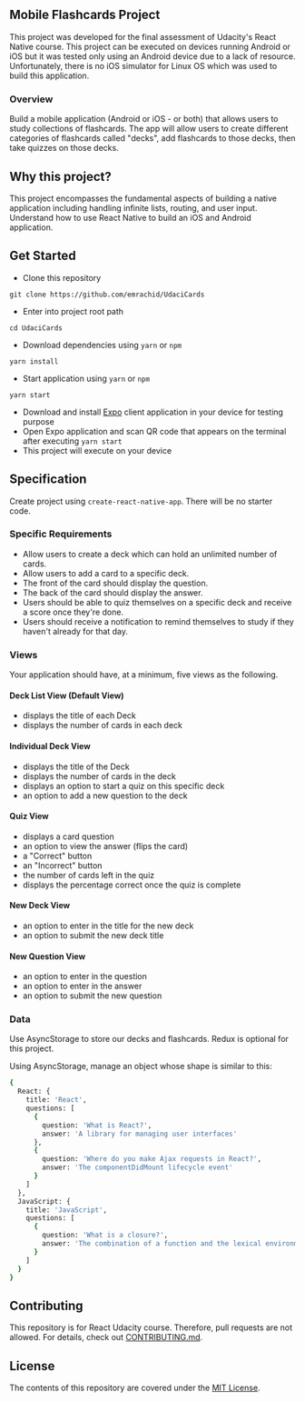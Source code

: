 ## Mobile Flashcards Project
This project was developed for the final assessment of Udacity's React Native course. This project can be executed on devices running Android or iOS but it was tested only using an Android device due to a lack of resource. Unfortunately, there is no iOS simulator for Linux OS which was used to build this application.

### Overview
Build a mobile application (Android or iOS - or both) that allows users to study collections of flashcards. The app will allow users to create different categories of flashcards called "decks", add flashcards to those decks, then take quizzes on those decks.

## Why this project?
This project encompasses the fundamental aspects of building a native application including handling infinite lists, routing, and user input. Understand how to use React Native to build an iOS and Android application.

## Get Started

* Clone this repository
```
git clone https://github.com/emrachid/UdaciCards
```
* Enter into project root path
```
cd UdaciCards
```
* Download dependencies using `yarn` or `npm`
```
yarn install
```
* Start application using `yarn` or `npm`
```
yarn start
```
* Download and install [Expo](https://expo.io/tools#client) client application in your device for testing purpose
* Open Expo application and scan QR code that appears on the terminal after executing `yarn start`
* This project will execute on your device

## Specification
Create project using `create-react-native-app`. There will be no starter code.

### Specific Requirements
* Allow users to create a deck which can hold an unlimited number of cards.
* Allow users to add a card to a specific deck.
* The front of the card should display the question.
* The back of the card should display the answer.
* Users should be able to quiz themselves on a specific deck and receive a score once they're done.
* Users should receive a notification to remind themselves to study if they haven't already for that day.

### Views
Your application should have, at a minimum, five views as the following.

#### Deck List View (Default View)
* displays the title of each Deck
* displays the number of cards in each deck

#### Individual Deck View
* displays the title of the Deck
* displays the number of cards in the deck
* displays an option to start a quiz on this specific deck
* an option to add a new question to the deck

#### Quiz View
* displays a card question
* an option to view the answer (flips the card)
* a "Correct" button
* an "Incorrect" button
* the number of cards left in the quiz
* displays the percentage correct once the quiz is complete

#### New Deck View
* an option to enter in the title for the new deck
* an option to submit the new deck title

#### New Question View
* an option to enter in the question
* an option to enter in the answer
* an option to submit the new question

### Data
Use AsyncStorage to store our decks and flashcards. Redux is optional for this project.

Using AsyncStorage, manage an object whose shape is similar to this:

```bash
{
  React: {
    title: 'React',
    questions: [
      {
        question: 'What is React?',
        answer: 'A library for managing user interfaces'
      },
      {
        question: 'Where do you make Ajax requests in React?',
        answer: 'The componentDidMount lifecycle event'
      }
    ]
  },
  JavaScript: {
    title: 'JavaScript',
    questions: [
      {
        question: 'What is a closure?',
        answer: 'The combination of a function and the lexical environment within which that function was declared.'
      }
    ]
  }
}
```

## Contributing
This repository is for React Udacity course. Therefore, pull requests are not allowed. For details, check out [CONTRIBUTING.md](CONTRIBUTING.md).

## License
The contents of this repository are covered under the [MIT License](LICENSE).
